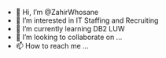 - 👋 Hi, I’m @ZahirWhosane
- 👀 I’m interested in IT Staffing and Recruiting 
- 🌱 I’m currently learning DB2 LUW
- 💞️ I’m looking to collaborate on ...
- 📫 How to reach me ...

<!---
ZahirWhosane/ZahirWhosane is a ✨ special ✨ repository because its `README.md` (this file) appears on your GitHub profile.
You can click the Preview link to take a look at your changes.
--->
